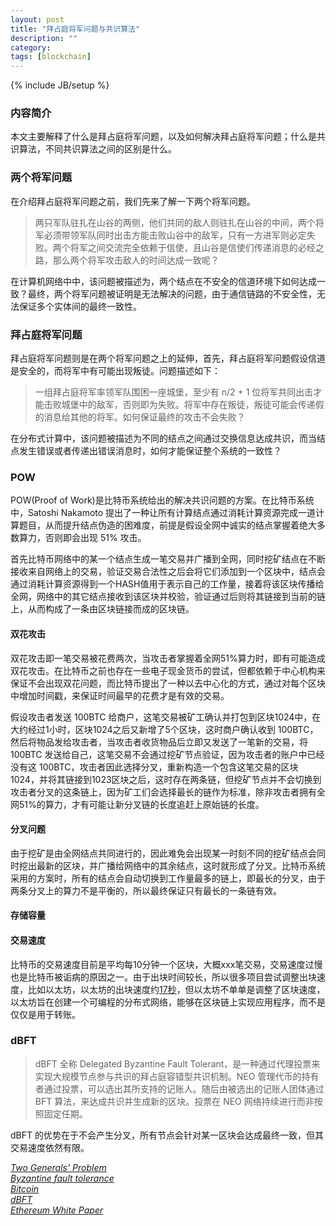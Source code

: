 ```yaml
---
layout: post
title: "拜占庭将军问题与共识算法"
description: ""
category: 
tags: [blockchain]
---
```

{% include JB/setup %}


### 内容简介

本文主要解释了什么是拜占庭将军问题，以及如何解决拜占庭将军问题；什么是共识算法，不同共识算法之间的区别是什么。

### 两个将军问题

在介绍拜占庭将军问题之前，我们先来了解一下两个将军问题。

> 两只军队驻扎在山谷的两侧，他们共同的敌人则驻扎在山谷的中间，两个将军必须带领军队同时出击方能击败山谷中的敌军，只有一方进军则必定失败。两个将军之间交流完全依赖于信使，且山谷是信使们传递消息的必经之路，那么两个将军攻击敌人的时间达成一致呢？

在计算机网络中中，该问题被描述为，两个结点在不安全的信道环境下如何达成一致？最终，两个将军问题被证明是无法解决的问题，由于通信链路的不安全性，无法保证多个实体间的最终一致性。

### 拜占庭将军问题

拜占庭将军问题则是在两个将军问题之上的延伸，首先，拜占庭将军问题假设信道是安全的，而将军中有可能出现叛徒。问题描述如下：

> 一组拜占庭将军率领军队围困一座城堡，至少有 n/2 + 1 位将军共同出击才能击败城堡中的敌军，否则即为失败。将军中存在叛徒，叛徒可能会传递假的消息给其他的将军。如何保证最终的攻击不会失败？

在分布式计算中，该问题被描述为不同的结点之间通过交换信息达成共识，而当结点发生错误或者传递出错误消息时，如何才能保证整个系统的一致性？


### POW

POW(Proof of Work)是比特币系统给出的解决共识问题的方案。在比特币系统中，Satoshi Nakamoto 提出了一种让所有计算结点通过消耗计算资源完成一道计算题目，从而提升结点伪造的困难度，前提是假设全网中诚实的结点掌握着绝大多数算力，否则即会出现 51% 攻击。

首先比特币网络中的某一个结点生成一笔交易并广播到全网，同时挖矿结点在不断接收来自网络上的交易，验证交易合法性之后会将它们添加到一个区块中，结点会通过消耗计算资源得到一个HASH值用于表示自己的工作量，接着将该区块传播给全网，网络中的其它结点接收到该区块并校验，验证通过后则将其链接到当前的链上，从而构成了一条由区块链接而成的区块链。

#### 双花攻击

双花攻击即一笔交易被花费两次，当攻击者掌握着全网51%算力时，即有可能造成双花攻击。在比特币之前也存在一些电子现金货币的尝试，但都依赖于中心机构来保证不会出现双花问题，而比特币提出了一种以去中心化的方式，通过对每个区块中增加时间戳，来保证时间最早的花费才是有效的交易。

假设攻击者发送 100BTC 给商户，这笔交易被矿工确认并打包到区块1024中，在大约经过1小时，区块1024之后又新增了5个区块，这时商户确认收到 100BTC，然后将物品发给攻击者，当攻击者收货物品后立即又发送了一笔新的交易，将 100BTC 发送给自己，这笔交易不会通过挖矿节点验证，因为攻击者的账户中已经没有这 100BTC，攻击者因此选择分叉，重新构造一个包含这笔交易的区块1024，并将其链接到1023区块之后，这时存在两条链，但挖矿节点并不会切换到攻击者分叉的这条链上，因为矿工们会选择最长的链作为标准，除非攻击者拥有全网51%的算力，才有可能让新分叉链的长度追赶上原始链的长度。

#### 分叉问题

由于挖矿是由全网结点共同进行的，因此难免会出现某一时刻不同的挖矿结点会同时挖出最新的区块，并广播给网络中的其余结点，这时就形成了分叉。比特币系统采用的方案时，所有的结点会自动切换到工作量最多的链上，即最长的分叉，由于两条分叉上的算力不是平衡的，所以最终保证只有最长的一条链有效。

#### 存储容量



#### 交易速度

比特币的交易速度目前是平均每10分钟一个区块，大概xxx笔交易，交易速度过慢也是比特币被诟病的原因之一。由于出块时间较长，所以很多项目尝试调整出块速度，比如以太坊，以太坊的出块速度约[17秒](https://etherscan.io/chart/blocktime)，但以太坊不单单是调整了区块速度，以太坊旨在创建一个可编程的分布式网络，能够在区块链上实现应用程序，而不是仅仅是用于转账。

### dBFT

> dBFT 全称 Delegated Byzantine Fault Tolerant，是一种通过代理投票来实现大规模节点参与共识的拜占庭容错型共识机制。NEO 管理代币的持有者通过投票，可以选出其所支持的记账人。随后由被选出的记账人团体通过 BFT 算法，来达成共识并生成新的区块。投票在 NEO 网络持续进行而非按照固定任期。
 
dBFT 的优势在于不会产生分叉，所有节点会针对某一区块会达成最终一致，但其交易速度依然有限。




[*Two Generals' Problem*](https://en.wikipedia.org/wiki/Two_Generals%27_Problem)  
[*Byzantine fault tolerance*](https://en.wikipedia.org/wiki/Byzantine_fault_tolerance#Byzantine_Generals'_Problem)  
[*Bitcoin*](https://bitcoin.org/bitcoin.pdf)  
[*dBFT*](https://steemit.com/neo/@basiccrypto/neo-s-consensus-protocol-how-delegated-byzantine-fault-tolerance-works)  
[*Ethereum White Paper*](https://github.com/ethereum/wiki/wiki/White-Paper)